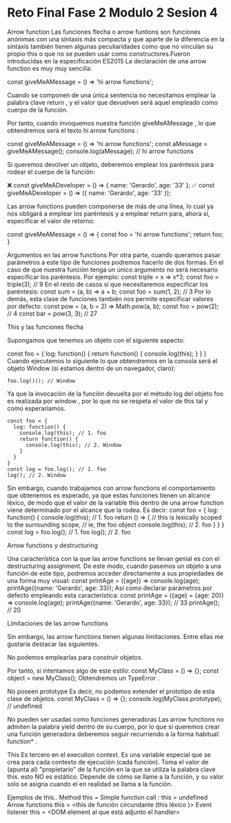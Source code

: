 # Reto Final Fase 2 Modulo 2 Sesion 4

Arrow function
Las funciones flecha o arrow funtions son funciones anónimas con una sintaxis más compacta y que aparte de la diferencia en la sintaxis también tienen algunas peculiaridades como que no vinculan su propio this o que no se pueden usar como constructores.Fueron introducidas en la especificación ES2015
La declaración de una arrow function es muy muy sencilla:
   
   const giveMeAMessage = () => 'hi arrow functions';
   
  Cuando se componen de una única sentencia no necesitamos emplear la palabra clave return ,
y el valor que devuelven será aquel empleado como cuerpo de la función.

Por tanto, cuando invoquemos nuestra función giveMeAMessage , lo que obtendremos será el texto hi arrow functions :

  const giveMeAMessage = () => 'hi arrow functions';
  const aMessage = giveMeAMessage();
  console.log(aMessage); // hi arrow functions

Si queremos devolver un objeto, deberemos emplear los paréntesis para rodear el cuerpo de la función:

  ❌ const giveMeADeveloper = () => { name: 'Gerardo', age: '33' };
  ✅ const giveMeADeveloper = () => ({ name: 'Gerardo', age: '33' });

 Las arrow functions pueden componerse de más de una línea, lo cual ya nos obligará a emplear los paréntesis y a emplear return para, ahora sí, especificar el valor de retorno:
 
   const giveMeAMessage = () => {
    const foo = 'hi arrow functions';
    return foo;
  }

Argumentos en las arrow functions
Por otra parte, cuando queramos pasar parámetros a este tipo de funciones podremos hacerlo de dos formas.
En el caso de que nuestra función tenga un único argumento no será necesario especificar los paréntesis. Por ejemplo:
   const triple = x => x*3;
   const foo = triple(3); // 9
   En el resto de casos sí que necesitaremos especificar los paréntesis:
   const sum = (a, b) => a + b;
   const foo = sum(1, 2); // 3
   Por lo demás, esta clase de funciones también nos permite especificar valores por defecto:
   const pow = (a, b = 2) => Math.pow(a, b);
   const foo = pow(2); // 4
   const bar = pow(3, 3); // 27
   
   
   This y las funciones flecha
   
 Supongamos que tenemos un objeto con el siguiente aspecto:
 
   const foo = {
     log: function() {
       return function() {
         console.log(this);
       }
     }
   }
Cuando ejecutemos lo siguiente lo que obtendremos en la consola será el objeto Window (si estamos dentro de un navegador, claro):

    foo.log()(); // Window
Ya que la invocación de la función devuelta por el método log del objeto foo es realizada por window , por lo que no se respeta el valor de this tal y como esperaríamos.

    const foo = {
      log: function() { 
        console.log(this); // 1. foo
        return function() {
          console.log(this); // 2. Window
        }
      }
    }
    const log = foo.log(); // 1. foo
    log(); // 2. Window

Sin embargo, cuando trabajamos con arrow functions el comportamiento que obtenemos es esperado, ya que estas funciones tienen un alcance léxico, de modo que el valor de la variable this dentro de una arrow function viene determinado por el alcance que la rodea. Es decir:
     const foo = {
       log: function() { 
         console.log(this); // 1. foo
         return () => { 
           // this is lexically scoped to the surrounding scope, 
           // ie, the foo object 
           console.log(this); // 2. foo
         }
       }
     }
     const log = foo.log(); // 1. foo
     log(); // 2. foo
     
     
Arrow functions y destructuring

Una característica con la que las arrow functions se llevan genial es con el destructuring assignment. De este modo, cuando pasemos un objeto a una función de este tipo, podremos acceder directamente a sus propiedades de una forma muy visual:
    const printAge = ({age}) => console.log(age);
    printAge({name: 'Gerardo', age: 33});
    Así como declarar parámetros por defecto empleando esta característica:
    const printAge = ({age} = {age: 20}) => console.log(age);
    printAge({name: 'Gerardo', age: 33}); // 33
    printAge(); // 20     

 Limitaciones de las arrow functions
 
Sin embargo, las arrow functions tienen algunas limitaciones. Entre ellas me gustaría destacar las siguientes.
 
 No podemos emplearlas para construir objetos.

 Por tanto, si intentamos algo de este estilo:
   const MyClass = () => {};
   const object = new MyClass();
Obtendremos un TypeError .

 No poseen prototype
Es decir, no podemos extender el prototipo de esta clase de objetos.
   const MyClass = () => {};
   console.log(MyClass.prototype); // undefined
   
  No pueden ser usadas como funciones generadoras
Las arrow functions no admiten la palabra yield dentro de su cuerpo, por lo que si queremos crear una función generadora deberemos seguir recurriendo a la forma habitual: function* .


 This
Es tercero en el execution context. Es una variable especial que se crea para cada contexto de ejecución  (cada función).
Toma el valor de (apunta al) "propietario" de la función en la que se utiliza la palabra clave this.
esto NO es estático. Depende de cómo se llame a la función, y su valor solo se asigna cuando el
en realidad se llama a la función.

Ejemplos de this..
Method this = <Object que llama al metodo>
Simple function call :  this = undefined
Arrow functions  this = <this de función circundante (this léxico )>
Event listener   this = <DOM element al que está adjunto el handler>
